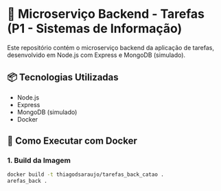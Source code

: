 # 🧾 Microserviço Backend - Tarefas (P1 - Sistemas de Informação)

Este repositório contém o microserviço backend da aplicação de tarefas, desenvolvido em Node.js com Express e MongoDB (simulado).

## 📦 Tecnologias Utilizadas

- Node.js
- Express
- MongoDB (simulado)
- Docker

## 🚀 Como Executar com Docker

### 1. Build da Imagem

```bash
docker build -t thiagodsaraujo/tarefas_back_catao .
arefas_back .
